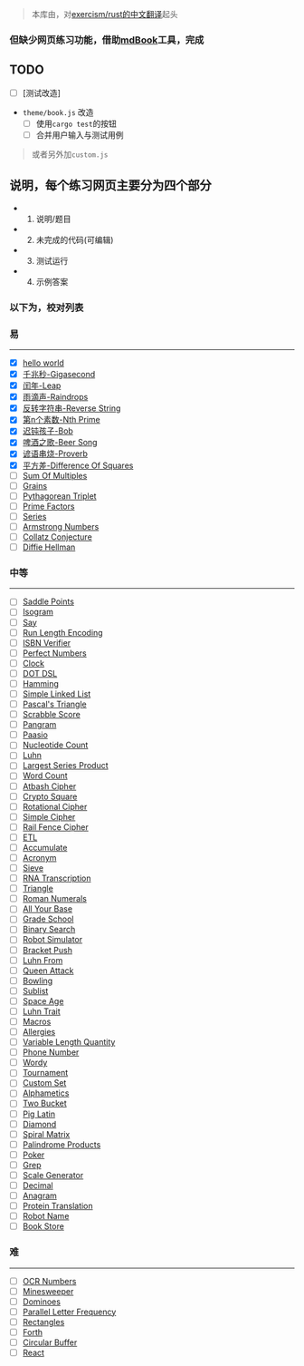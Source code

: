
> 本库由，对[exercism/rust的中文翻译](https://github.com/chinanf-boy/exercism-rust-zh)起头

### 但缺少网页练习功能，借助[mdBook]工具，完成

[mdbook]: https://github.com/rust-lang-nursery/mdBook

## TODO

- [ ] [测试改造]
- `theme/book.js` 改造
    - [ ] 使用`cargo test`的按钮
    - [ ] 合并用户输入与测试用例

> 或者另外加`custom.js`

## 说明，每个练习网页主要分为四个部分

- 1. 说明/题目
- 2. 未完成的代码(可编辑)
- 3. 测试运行
- 4. 示例答案

### 以下为，校对列表

### 易

---

- [x] [hello world](./hello-world/README.zh.md)
- [x] [千兆秒-Gigasecond](./gigasecond/README.zh.md)
- [x] [闰年-Leap](./leap/README.zh.md)
- [x] [雨滴声-Raindrops](./raindrops/README.zh.md)
- [x] [反转字符串-Reverse String](./reverse-string/README.zh.md)
- [x] [第n个素数-Nth Prime](./nth-prime/README.zh.md)
- [x] [迟钝孩子-Bob](./bob/README.zh.md)
- [x] [啤酒之歌-Beer Song](./beer-song/README.zh.md)
- [x] [谚语串烧-Proverb](./proverb/README.zh.md)
- [x] [平方差-Difference Of Squares](./difference-of-squares/README.zh.md)
- [ ] [Sum Of Multiples](./sum-of-multiples/README.zh.md)
- [ ] [Grains](./grains/README.zh.md)
- [ ] [Pythagorean Triplet](./pythagorean-triplet/README.zh.md)
- [ ] [Prime Factors](./prime-factors/README.zh.md)
- [ ] [Series](./series/README.zh.md)
- [ ] [Armstrong Numbers](./armstrong-numbers/README.zh.md)
- [ ] [Collatz Conjecture](./collatz-conjecture/README.zh.md)
- [ ] [Diffie Hellman](./diffie-hellman/README.zh.md)

### 中等

---

- [ ] [Saddle Points](./saddle-points/README.zh.md)
- [ ] [Isogram](./isogram/README.zh.md)
- [ ] [Say](./say/README.zh.md)
- [ ] [Run Length Encoding](./run-length-encoding/README.zh.md)
- [ ] [ISBN Verifier](./isbn-verifier/README.zh.md)
- [ ] [Perfect Numbers](./perfect-numbers/README.zh.md)
- [ ] [Clock](./clock/README.zh.md)
- [ ] [DOT DSL](./dot-dsl/README.zh.md)
- [ ] [Hamming](./hamming/README.zh.md)
- [ ] [Simple Linked List](./simple-linked-list/README.zh.md)
- [ ] [Pascal's Triangle](./pascal-s-triangle/README.zh.md)
- [ ] [Scrabble Score](./scrabble-score/README.zh.md)
- [ ] [Pangram](./pangram/README.zh.md)
- [ ] [Paasio](./paasio/README.zh.md)
- [ ] [Nucleotide Count](./nucleotide-count/README.zh.md)
- [ ] [Luhn](./luhn/README.zh.md)
- [ ] [Largest Series Product](./largest-series-product/README.zh.md)
- [ ] [Word Count](./word-count/README.zh.md)
- [ ] [Atbash Cipher](./atbash-cipher/README.zh.md)
- [ ] [Crypto Square](./crypto-square/README.zh.md)
- [ ] [Rotational Cipher](./rotational-cipher/README.zh.md)
- [ ] [Simple Cipher](./simple-cipher/README.zh.md)
- [ ] [Rail Fence Cipher](./rail-fence-cipher/README.zh.md)
- [ ] [ETL](./etl/README.zh.md)
- [ ] [Accumulate](./accumulate/README.zh.md)
- [ ] [Acronym](./acronym/README.zh.md)
- [ ] [Sieve](./sieve/README.zh.md)
- [ ] [RNA Transcription](./rna-transcription/README.zh.md)
- [ ] [Triangle](./triangle/README.zh.md)
- [ ] [Roman Numerals](./roman-numerals/README.zh.md)
- [ ] [All Your Base](./all-your-base/README.zh.md)
- [ ] [Grade School](./grade-school/README.zh.md)
- [ ] [Binary Search](./binary-search/README.zh.md)
- [ ] [Robot Simulator](./robot-simulator/README.zh.md)
- [ ] [Bracket Push](./bracket-push/README.zh.md)
- [ ] [Luhn From](./luhn-from/README.zh.md)
- [ ] [Queen Attack](./queen-attack/README.zh.md)
- [ ] [Bowling](./bowling/README.zh.md)
- [ ] [Sublist](./sublist/README.zh.md)
- [ ] [Space Age](./space-age/README.zh.md)
- [ ] [Luhn Trait](./luhn-trait/README.zh.md)
- [ ] [Macros](./macros/README.zh.md)
- [ ] [Allergies](./allergies/README.zh.md)
- [ ] [Variable Length Quantity](./variable-length-quantity/README.zh.md)
- [ ] [Phone Number](./phone-number/README.zh.md)
- [ ] [Wordy](./wordy/README.zh.md)
- [ ] [Tournament](./tournament/README.zh.md)
- [ ] [Custom Set](./custom-set/README.zh.md)
- [ ] [Alphametics](./alphametics/README.zh.md)
- [ ] [Two Bucket](./two-bucket/README.zh.md)
- [ ] [Pig Latin](./pig-latin/README.zh.md)
- [ ] [Diamond](./diamond/README.zh.md)
- [ ] [Spiral Matrix](./spiral-matrix/README.zh.md)
- [ ] [Palindrome Products](./palindrome-products/README.zh.md)
- [ ] [Poker](./poker/README.zh.md)
- [ ] [Grep](./grep/README.zh.md)
- [ ] [Scale Generator](./scale-generator/README.zh.md)
- [ ] [Decimal](./decimal/README.zh.md)
- [ ] [Anagram](./anagram/README.zh.md)
- [ ] [Protein Translation](./protein-translation/README.zh.md)
- [ ] [Robot Name](./robot-name/README.zh.md)
- [ ] [Book Store](./book-store/README.zh.md)

### 难

---

- [ ] [OCR Numbers](./ocr-numbers/README.zh.md)
- [ ] [Minesweeper](./minesweeper/README.zh.md)
- [ ] [Dominoes](./dominoes/README.zh.md)
- [ ] [Parallel Letter Frequency](./parallel-letter-frequency/README.zh.md)
- [ ] [Rectangles](./rectangles/README.zh.md)
- [ ] [Forth](./forth/README.zh.md)
- [ ] [Circular Buffer](./circular-buffer/README.zh.md)
- [ ] [React](./react/README.zh.md)